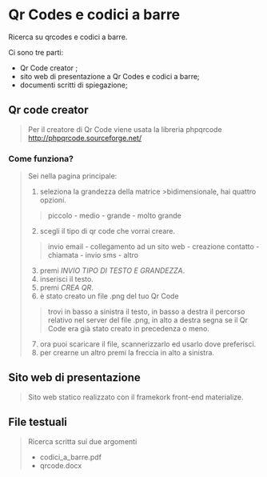 # Qr Codes e codici a barre 
 Ricerca su qrcodes e codici a barre.

 Ci sono tre parti:
 - Qr Code creator ;
 - sito web di presentazione a Qr Codes e codici a barre;
 - documenti scritti di spiegazione;

 ## Qr code creator

 >Per il creatore di Qr Code viene usata la libreria phpqrcode <http://phpqrcode.sourceforge.net/>

### Come funziona?
>Sei nella pagina principale:
>1. seleziona la grandezza della matrice >bidimensionale, hai quattro opzioni.
>>piccolo - medio - grande - molto grande
>2. scegli il tipo di qr code che vorrai creare.
>>invio email - collegamento ad un sito web - creazione contatto - chiamata - invio sms - altro
>3. premi *INVIO TIPO DI TESTO E GRANDEZZA*.
>4. inserisci il testo.
>5. premi *CREA QR*. 
>6. è stato creato un file .png del tuo Qr Code
>>trovi in basso a sinistra il testo, in basso a destra il percorso relativo nel server del file .png, in alto a destra segna se il Qr Code era già stato creato in precedenza o meno.
>7. ora puoi scaricare il file, scannerizzarlo ed usarlo dove preferisci.
>8. per crearne un altro premi la freccia in alto a sinistra.


## Sito web di presentazione 

>Sito web statico realizzato con il framekork front-end materialize.

## File testuali

>Ricerca scritta sui due argomenti
>- codici_a_barre.pdf
>- qrcode.docx